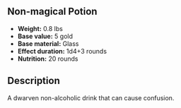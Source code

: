 ## Non-magical Potion
- **Weight:** 0.8 lbs
- **Base value:** 5 gold
- **Base material:** Glass
- **Effect duration:** 1d4+3 rounds
- **Nutrition:** 20 rounds
## Description
A dwarven non-alcoholic drink that can cause confusion.
